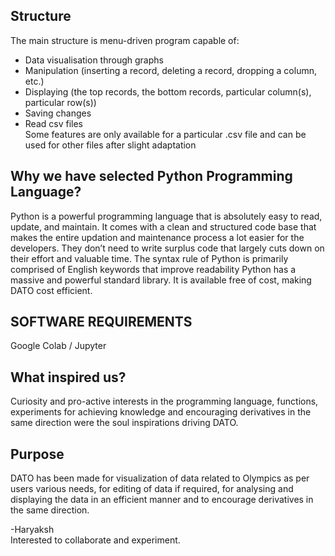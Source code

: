 ## Structure
The main structure is menu-driven program capable of:
* Data visualisation through graphs 
* Manipulation (inserting a record, deleting a record, dropping a column, etc.)
* Displaying (the top records, the bottom records, particular column(s), particular row(s))
* Saving changes
* Read csv files                                
  Some features are only available for a particular .csv file and can be used for other files after slight adaptation

## Why we have selected Python Programming Language?
Python is a powerful programming language that is absolutely easy to read, update, and maintain. It comes with a clean and structured code base that makes the entire updation and maintenance process a lot easier for the developers. They don’t need to write surplus code that largely cuts down on their effort and valuable time.
The syntax rule of Python is primarily comprised of English keywords that improve readability
Python has a massive and powerful standard library.
It is available free of cost, making DATO cost efficient.

## SOFTWARE REQUIREMENTS 
Google Colab / Jupyter 

## What inspired us?
Curiosity and pro-active interests in the programming language, functions, experiments for achieving knowledge and encouraging derivatives in the same direction were the soul inspirations driving DATO.

## Purpose
DATO has been made for visualization of data related to Olympics as per users various needs, for editing of data if required, for analysing and displaying the data in an efficient manner and to encourage derivatives in the same direction.


-Haryaksh                                    
Interested to collaborate and experiment.


